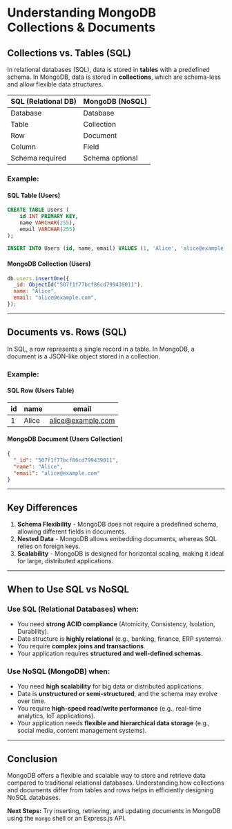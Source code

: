 # Understanding MongoDB Collections & Documents

## Collections vs. Tables (SQL)

In relational databases (SQL), data is stored in **tables** with a predefined schema. In MongoDB, data is stored in **collections**, which are schema-less and allow flexible data structures.

| SQL (Relational DB) | MongoDB (NoSQL) |
| ------------------- | --------------- |
| Database            | Database        |
| Table               | Collection      |
| Row                 | Document        |
| Column              | Field           |
| Schema required     | Schema optional |

### Example:

#### **SQL Table (Users)**

```sql
CREATE TABLE Users (
    id INT PRIMARY KEY,
    name VARCHAR(255),
    email VARCHAR(255)
);

INSERT INTO Users (id, name, email) VALUES (1, 'Alice', 'alice@example.com');
```

#### **MongoDB Collection (Users)**

```js
db.users.insertOne({
  _id: ObjectId("507f1f77bcf86cd799439011"),
  name: "Alice",
  email: "alice@example.com",
});
```

---

## Documents vs. Rows (SQL)

In SQL, a row represents a single record in a table. In MongoDB, a document is a JSON-like object stored in a collection.

### Example:

#### **SQL Row (Users Table)**

| id  | name  | email             |
| --- | ----- | ----------------- |
| 1   | Alice | alice@example.com |

#### **MongoDB Document (Users Collection)**

```json
{
  "_id": "507f1f77bcf86cd799439011",
  "name": "Alice",
  "email": "alice@example.com"
}
```

---

## Key Differences

1. **Schema Flexibility** - MongoDB does not require a predefined schema, allowing different fields in documents.
2. **Nested Data** - MongoDB allows embedding documents, whereas SQL relies on foreign keys.
3. **Scalability** - MongoDB is designed for horizontal scaling, making it ideal for large, distributed applications.

---

## When to Use SQL vs NoSQL

### **Use SQL (Relational Databases) when:**

- You need **strong ACID compliance** (Atomicity, Consistency, Isolation, Durability).
- Data structure is **highly relational** (e.g., banking, finance, ERP systems).
- You require **complex joins and transactions**.
- Your application requires **structured and well-defined schemas**.

### **Use NoSQL (MongoDB) when:**

- You need **high scalability** for big data or distributed applications.
- Data is **unstructured or semi-structured**, and the schema may evolve over time.
- You require **high-speed read/write performance** (e.g., real-time analytics, IoT applications).
- Your application needs **flexible and hierarchical data storage** (e.g., social media, content management systems).

---

## Conclusion

MongoDB offers a flexible and scalable way to store and retrieve data compared to traditional relational databases. Understanding how collections and documents differ from tables and rows helps in efficiently designing NoSQL databases.

**Next Steps:** Try inserting, retrieving, and updating documents in MongoDB using the `mongo` shell or an Express.js API.

